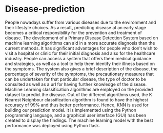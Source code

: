 # Disease-prediction
People nowadays suffer from various diseases due to the environment and their lifestyle choices. As a result, predicting disease at an early stage becomes a critical responsibility for the prevention and treatment of disease. The development of a Primary Disease Detection System based on machine learning algorithms can aid in a more accurate diagnosis than the current methods. It has significant advantages for people who don't wish to visit a hospital or clinic for their initial diagnosis and also for the healthcare industry. People can access a system that offers them medical guidance and strategies, as well as a tool to help them identify their illness based on the symptoms. The system also gives a brief description of the disease, the percentage of severity of the symptoms, the precautionary measures that can be undertaken for that particular disease, the type of doctor to be consulted as well as a url for having further knowledge of the disease. Machine Learning classification algorithms are employed on the provided dataset to predict the disease. Out of the different algorithms used, the K Nearest Neighbour classification algorithm is found to have the highest accuracy of 99% and thus better performance. Hence, KNN is used for building our prediction model. It is implemented using the Python programming language, and a graphical user interface (GUI) has been created to display the findings.  The machine learning model with the best performance was deployed using Python flask.
